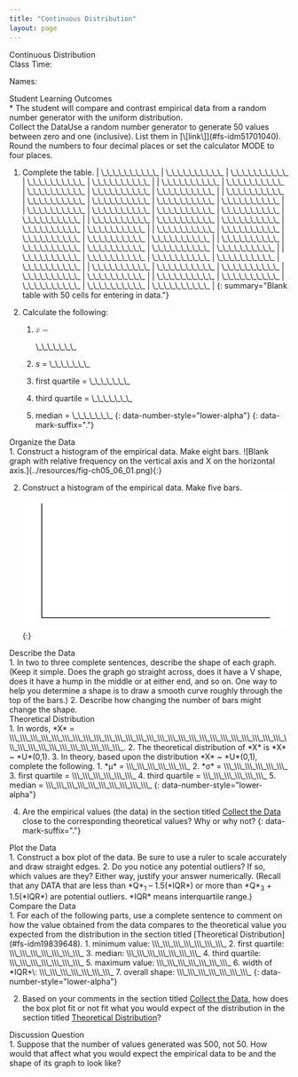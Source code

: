 ```yaml
---
title: "Continuous Distribution"
layout: page
---
```



<div data-type="note" data-has-label="true" class="note statistics lab" data-label="" markdown="1">
<div data-type="title" class="title">
Continuous Distribution
</div>
Class Time:

Names:

<div data-type="list" markdown="1">
<div data-type="title">
Student Learning Outcomes
</div>
* The student will compare and contrast empirical data from a random number generator with the uniform distribution.

</div>
<span data-type="title">Collect the Data</span>Use a random number generator to generate 50 values between zero and one (inclusive). List them in [\[link\]](#fs-idm51701040). Round the numbers to four decimal places or set the calculator MODE to four places.

1.  Complete the table.
    | \\\_\\\_\\\_\\\_\\\_\\\_\\\_\\\_\\\_\\\_ | \\\_\\\_\\\_\\\_\\\_\\\_\\\_\\\_\\\_\\\_ | \\\_\\\_\\\_\\\_\\\_\\\_\\\_\\\_\\\_\\\_ | \\\_\\\_\\\_\\\_\\\_\\\_\\\_\\\_\\\_\\\_ | \\\_\\\_\\\_\\\_\\\_\\\_\\\_\\\_\\\_\\\_ |
    | \\\_\\\_\\\_\\\_\\\_\\\_\\\_\\\_\\\_\\\_ | \\\_\\\_\\\_\\\_\\\_\\\_\\\_\\\_\\\_\\\_ | \\\_\\\_\\\_\\\_\\\_\\\_\\\_\\\_\\\_\\\_ | \\\_\\\_\\\_\\\_\\\_\\\_\\\_\\\_\\\_\\\_ | \\\_\\\_\\\_\\\_\\\_\\\_\\\_\\\_\\\_\\\_ |
    | \\\_\\\_\\\_\\\_\\\_\\\_\\\_\\\_\\\_\\\_ | \\\_\\\_\\\_\\\_\\\_\\\_\\\_\\\_\\\_\\\_ | \\\_\\\_\\\_\\\_\\\_\\\_\\\_\\\_\\\_\\\_ | \\\_\\\_\\\_\\\_\\\_\\\_\\\_\\\_\\\_\\\_ | \\\_\\\_\\\_\\\_\\\_\\\_\\\_\\\_\\\_\\\_ |
    | \\\_\\\_\\\_\\\_\\\_\\\_\\\_\\\_\\\_\\\_ | \\\_\\\_\\\_\\\_\\\_\\\_\\\_\\\_\\\_\\\_ | \\\_\\\_\\\_\\\_\\\_\\\_\\\_\\\_\\\_\\\_ | \\\_\\\_\\\_\\\_\\\_\\\_\\\_\\\_\\\_\\\_ | \\\_\\\_\\\_\\\_\\\_\\\_\\\_\\\_\\\_\\\_ |
    | \\\_\\\_\\\_\\\_\\\_\\\_\\\_\\\_\\\_\\\_ | \\\_\\\_\\\_\\\_\\\_\\\_\\\_\\\_\\\_\\\_ | \\\_\\\_\\\_\\\_\\\_\\\_\\\_\\\_\\\_\\\_ | \\\_\\\_\\\_\\\_\\\_\\\_\\\_\\\_\\\_\\\_ | \\\_\\\_\\\_\\\_\\\_\\\_\\\_\\\_\\\_\\\_ |
    | \\\_\\\_\\\_\\\_\\\_\\\_\\\_\\\_\\\_\\\_ | \\\_\\\_\\\_\\\_\\\_\\\_\\\_\\\_\\\_\\\_ | \\\_\\\_\\\_\\\_\\\_\\\_\\\_\\\_\\\_\\\_ | \\\_\\\_\\\_\\\_\\\_\\\_\\\_\\\_\\\_\\\_ | \\\_\\\_\\\_\\\_\\\_\\\_\\\_\\\_\\\_\\\_ |
    | \\\_\\\_\\\_\\\_\\\_\\\_\\\_\\\_\\\_\\\_ | \\\_\\\_\\\_\\\_\\\_\\\_\\\_\\\_\\\_\\\_ | \\\_\\\_\\\_\\\_\\\_\\\_\\\_\\\_\\\_\\\_ | \\\_\\\_\\\_\\\_\\\_\\\_\\\_\\\_\\\_\\\_ | \\\_\\\_\\\_\\\_\\\_\\\_\\\_\\\_\\\_\\\_ |
    | \\\_\\\_\\\_\\\_\\\_\\\_\\\_\\\_\\\_\\\_ | \\\_\\\_\\\_\\\_\\\_\\\_\\\_\\\_\\\_\\\_ | \\\_\\\_\\\_\\\_\\\_\\\_\\\_\\\_\\\_\\\_ | \\\_\\\_\\\_\\\_\\\_\\\_\\\_\\\_\\\_\\\_ | \\\_\\\_\\\_\\\_\\\_\\\_\\\_\\\_\\\_\\\_ |
    | \\\_\\\_\\\_\\\_\\\_\\\_\\\_\\\_\\\_\\\_ | \\\_\\\_\\\_\\\_\\\_\\\_\\\_\\\_\\\_\\\_ | \\\_\\\_\\\_\\\_\\\_\\\_\\\_\\\_\\\_\\\_ | \\\_\\\_\\\_\\\_\\\_\\\_\\\_\\\_\\\_\\\_ | \\\_\\\_\\\_\\\_\\\_\\\_\\\_\\\_\\\_\\\_ |
    | \\\_\\\_\\\_\\\_\\\_\\\_\\\_\\\_\\\_\\\_ | \\\_\\\_\\\_\\\_\\\_\\\_\\\_\\\_\\\_\\\_ | \\\_\\\_\\\_\\\_\\\_\\\_\\\_\\\_\\\_\\\_ | \\\_\\\_\\\_\\\_\\\_\\\_\\\_\\\_\\\_\\\_ | \\\_\\\_\\\_\\\_\\\_\\\_\\\_\\\_\\\_\\\_ |
    {: summary="Blank table with 50 cells for entering in data."}

2.  Calculate the following:
    1.  <math xmlns="http://www.w3.org/1998/Math/MathML"> <mrow> <mover accent="true"> <mi>x</mi> <mo>¯</mo> </mover> <mo>=</mo> </mrow> </math>
        
        \\\_\\\_\\\_\\\_\\\_\\\_\\\_
    2.  *s* = \\\_\\\_\\\_\\\_\\\_\\\_\\\_
    3.  first quartile = \\\_\\\_\\\_\\\_\\\_\\\_\\\_
    4.  third quartile = \\\_\\\_\\\_\\\_\\\_\\\_\\\_
    5.  median = \\\_\\\_\\\_\\\_\\\_\\\_\\\_
    {: data-number-style="lower-alpha"}
{: data-mark-suffix="."}

<div data-type="list" markdown="1">
<div data-type="title">
Organize the Data
</div>
1.  Construct a histogram of the empirical data. Make eight bars. ![Blank graph with relative frequency on the vertical axis and X on the horizontal axis.](../resources/fig-ch05_06_01.png){:}


2.  Construct a histogram of the empirical data. Make five bars. ![Blank graph with relative frequency on the vertical axis and X on the horizontal axis.](../resources/fig-ch05_06_01.png){:}



</div>
<div data-type="list" markdown="1">
<div data-type="title">
Describe the Data
</div>
1.  In two to three complete sentences, describe the shape of each graph. (Keep it simple. Does the graph go straight across, does it have a V shape, does it have a hump in the middle or at either end, and so on. One way to help you determine a shape is to draw a smooth curve roughly through the top of the bars.)
2.  Describe how changing the number of bars might change the shape.

</div>
<div data-type="list" markdown="1">
<div data-type="title">
Theoretical Distribution
</div>
1.  In words, *X* = \\\_\\\_\\\_\\\_\\\_\\\_\\\_\\\_\\\_\\\_\\\_\\\_\\\_\\\_\\\_\\\_\\\_\\\_\\\_\\\_\\\_\\\_\\\_\\\_\\\_\\\_\\\_\\\_\\\_\\\_\\\_\\\_\\\_\\\_\\\_\\\_\\\_.
2.  The theoretical distribution of *X* is *X* ~ *U*(0,1).
3.  In theory, based upon the distribution *X* ~ *U*(0,1), complete the following.
    1.  *μ* = \\\_\\\_\\\_\\\_\\\_\\\_
    2.  *σ* = \\\_\\\_\\\_\\\_\\\_\\\_
    3.  first quartile = \\\_\\\_\\\_\\\_\\\_\\\_
    4.  third quartile = \\\_\\\_\\\_\\\_\\\_\\\_
    5.  median = \\\_\\\_\\\_\\\_\\\_\\\_\\\_\\\_\\\_\\\_
    {: data-number-style="lower-alpha"}

4.  Are the empirical values (the data) in the section titled [Collect the Data](#fs-idp95550544) close to the corresponding theoretical values? Why or why not?
{: data-mark-suffix="."}

</div>
<div data-type="list" markdown="1">
<div data-type="title">
Plot the Data
</div>
1.  Construct a box plot of the data. Be sure to use a ruler to scale accurately and draw straight edges.
2.  Do you notice any potential outliers? If so, which values are they? Either way, justify your answer numerically. (Recall that any DATA that are less than *Q*<sub>1</sub> – 1.5(*IQR*) or more than *Q*<sub>3</sub> + 1.5(*IQR*) are potential outliers. *IQR* means interquartile range.)

</div>
<div data-type="list" markdown="1">
<div data-type="title">
Compare the Data
</div>
1.  For each of the following parts, use a complete sentence to comment on how the value obtained from the data compares to the theoretical value you expected from the distribution in the section titled [Theoretical Distribution](#fs-idm19839648).
    1.  minimum value: \\\_\\\_\\\_\\\_\\\_\\\_\\\_
    2.  first quartile: \\\_\\\_\\\_\\\_\\\_\\\_\\\_
    3.  median: \\\_\\\_\\\_\\\_\\\_\\\_\\\_
    4.  third quartile: \\\_\\\_\\\_\\\_\\\_\\\_\\\_
    5.  maximum value: \\\_\\\_\\\_\\\_\\\_\\\_\\\_
    6.  width of *IQR*\: \\\_\\\_\\\_\\\_\\\_\\\_\\\_
    7.  overall shape: \\\_\\\_\\\_\\\_\\\_\\\_\\\_
    {: data-number-style="lower-alpha"}

2.  Based on your comments in the section titled [Collect the Data](#fs-idp95550544), how does the box plot fit or not fit what you would expect of the distribution in the section titled [Theoretical Distribution](#fs-idm19839648)?

</div>
<div data-type="list" markdown="1">
<div data-type="title">
Discussion Question
</div>
1.  Suppose that the number of values generated was 500, not 50. How would that affect what you would expect the empirical data to be and the shape of its graph to look like?

</div>
</div>

